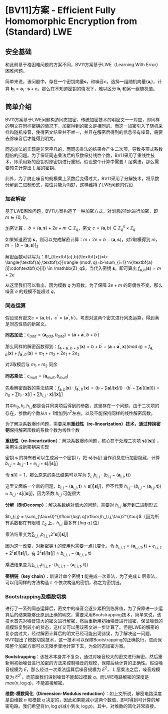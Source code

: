 # [BV11]方案 - Efficient Fully Homomorphic Encryption from (Standard) LWE

## 安全基础

和此前基于格困难问题的方案不同，BV11方案基于LWE（Learning With Error）困难问题。

简单来说，该问题中，存在一个密钥向量$\textbf{s}$，和噪音$e$。选择一组随机向量$\{\textbf{a}_i\}$，计算 $\textbf{b}_i=\textbf{a}_i \cdot \textbf{s} + e$。那么在不知道密钥的情况下，难以区分 $\textbf{b}_i$ 和另一组随机值。

## 简单介绍

BV11方案基于LWE问题构造同态加密，传统加密技术的明密文一一对应，即同样的明文在同样密钥的情况下，加密得到的密文是相同的。而这一加密引入了随机采样和随机噪音，使得密文结果并不唯一，并且在解密后得到的信息带有噪音，需要去除噪音后才能得到明文。

同态加法的实现是非常平凡的，而同态乘法的结果会产生二次项，导致多项式系数翻倍的问题。为了保证同态乘法后的系数保持线性个数，BV11采用了重线性技术，即采用新的密钥对原密钥进行重制，假设整个计算中需要 $L$ 层乘法，那么需要预先计算出 $L$ 层的密钥。

此外，为了防止噪音的规模乘上系数后变得过大，BV11采用了分解技术，将系数分解到二进制形式，每位只能为0或1，这样维持了LWE问题的假设

### 加密解密

基于LWE困难问题，BV11方案构造了一种加密方式，对消息的1bit进行加密，即$m \in \{0,1\}$。

加密计算： $b=\langle\textbf{a},\textbf{s}\rangle+2e+m \in \mathbb{Z}_q$，密文 $c =(\textbf{a},b) \in \mathbb{Z}_q^n \times \mathbb{Z}_q$

如果知道密钥 $\textbf{s}$，则可以完成解密计算：$m + 2e = b - \langle \textbf{a}, \textbf{s} \rangle$，对2取模得到 $m$，$m = [b - \langle \textbf{a}, \textbf{s} \rangle]_2$

解密函数可以写为：$f_{\textbf{a},b}(\textbf{x})=b-\langle{\textbf{a},\textbf{x}}\rangle (mod\ q)=b-\sum_{i=1}^n{\textbf{a}[i]\cdot\textbf{x}[i]} \in \mathbb{Z}_q$，当代入密钥 $\textbf{s}$，即可算出 $f_{\textbf{a},b}(\textbf{s}) = m + 2e$

从这里我们可以看出，因为模数 $q$ 为奇数，为了保障 $2e+m$ 的奇偶性不变，那么噪音 $e$ 的规模不能超过 $q$。

### 同态运算

假设现有密文$c = (\textbf{a}, b)$，$c^{'} = (\textbf{a}^{'}, b^{'})$，考虑对这两个密文进行同态运算，得到满足同态性质的新密文。

**同态加法**：$c_{add} = (\textbf{a}_{add}, b_{add}) = (\textbf{a} + \textbf{a}^{'}, b + b^{'})$

那么同样的解密函数得到：$f_{\textbf{a}+\textbf{a}^{'},b+b^{'}}(\textbf{x})=b+b^{'}-\langle{\textbf{a}+\textbf{a}^{'},\textbf{x}}\rangle (mod\ q)=f_{\textbf{a},b}(\textbf{x})+f_{\textbf{a}^{'},b^{'}}(\textbf{x}) = m_1 + m_2 + 2e_1 + 2e_2$

对2取模后与 $m_1 + m_2$ 同余

**同态乘法**：$c_{mult} = (\textbf{a}_{mult}, b_{mult})$

先看解密函数的乘法结果：$f_{\textbf{a},b}(\textbf{x})\cdot f_{\textbf{a}^{'},b^{'}}(\textbf{x}) = \left(b-\sum{\textbf{a}[i]\textbf{x}[i]}\right)\cdot \left(b^{'}-\sum{\textbf{a}^{'}[i]\textbf{x}[i]}\right) = h_0+\sum{h_i\cdot \textbf{x}[i]}+\sum{h_{i,j}\cdot \textbf{x}[i]\textbf{x}[j]}$

其中$h_0, h_i, h_{i,j}$都是合并同类项后得到的参数，这里存在一个问题，由于二次项的存在，参数的个数从$n+1$增加到$n^2$左右，以及不能保持同样的线性解密函数。

为了解决系数爆炸问题，需要采用**重线性（re-linearization）**技术，通过**转换密钥**保持解密函数的系数个数为线性个数

**重线性（re-linearization）**：解决系数爆炸问题，核心在于处理二次项 $\textbf{s}[i]\textbf{s}[j]$ ，采用生成新密钥来实现

密钥 $\textbf{s}$ 的持有者可以生成另一个密钥 $t$，把 $\textbf{s}[i]\textbf{s}[j]$ 当作消息进行加密隐藏，计算 $b_{i,j} = \textbf{a}_{i,j} \cdot \textbf{t} + e_{i,j} + \textbf{s}[i]\textbf{s}[j]$

令 $\textbf{s}[i] = 1$，那么原来的乘法结果可以写为 $\sum_{i,j}{h_{i,j}\cdot (b_{i,j}-\langle{\textbf{a}_{i,j},\textbf{t}}\rangle)}$

这里又面临一个新的问题，$b_{i,j}-\langle{\textbf{a}_{i,j},\textbf{t}}\rangle \approx \textbf{s}[i]\textbf{s}[j]$，但不代表 $h_{i,j}\cdot (b_{i,j}-\langle{\textbf{a}_{i,j},\textbf{t}}\rangle) \approx h_{i,j} \cdot \textbf{s}[i]\textbf{s}[j]$，因为系数 $h_{i,j}$ 可能很大

**分解（BitDecomp）**：解决系数绝对值大的问题，需要对 $h_{i,j}$ 展开到二进制形式

$h_{i,j} = \sum_{\tau=0}^{\lfloor{log\ q}\rfloor}h_{i,j,\tau}2^{\tau}$（因为所有系数都在有限域 $Z_q$ 上，$h_{i,j}$ 最多有 $\lfloor{log\ q}\rfloor$ 位）

乘法结果变为$\sum_{i,j,\tau}{h_{i,j,\tau}2^{\tau} \textbf{s}[i]\textbf{s}[j]}$

因为这一改变，对新密钥 $\textbf{t}$ 的使用也需要一点儿变化，令 $b_{i,j,\tau} = \langle \textbf{a}_{i,j,\tau}, \textbf{t}\rangle + e_{i,j,\tau} + 2^{\tau}\textbf{s}[i]\textbf{s}[j]$，有 $2^{\tau}\textbf{s}[i]\textbf{s}[j] \approx b_{i,j,\tau} - \langle \textbf{a}_{i,j,\tau}, \textbf{t} \rangle$

乘法结果变为$\sum_{i,j,\tau}{h_{i,j,\tau} \cdot (b_{i,j,\tau} - \langle \textbf{a}_{i,j,\tau}, \textbf{t} \rangle)}$

**密钥链（key chain）**：新设计单个密钥 $\textbf{t}$ 能完成一次乘法，为了完成 $L$ 层乘法，可以用同样的方法构造 $L$ 个依次构造的密钥，称之为密钥链。

### Bootstrapping及模数切换

进行了一系列同态运算后，密文中的噪音会逐步累积到临界值，为了保障进一步运算后的结果能够还原到正确的明文，需要采用Bootstrapping技术，简单来说，该技术首先对噪音较大的密文进行解密，然后重新用初始噪音进行加密，保证噪音的规模恢复到较小的状态，这样又可以用该密文进一步计算了。但是LWE的解密的复杂度过大，经过解密计算后的明文已经可能出现错误，为了解决这一问题，BV11提出了模数切换技术，这一技术可以保障Bootstrapping的正确执行，进而保障整个加密方案可以无限步骤地计算下去，为全同态加密方案。

**Bootstrapping**：该技术本身并不复杂，通过对噪音较大的密文进行解密，然后重新用初始噪音进行加密的方法来控制噪音的规模，保障后续计算的正确性。假设噪音规模为 $E$，那么经过一次乘法运算后噪音规模为 $E^2$， $L$ 层乘法之后，噪音规模变为 $E^{2^L}$。而前面我们讲到噪音不能超过模数 $q$，而LWE电路解密的深度是$max(n, \log q)$，不能直接解密。

**维数-模数简化（Dimension-Modulus reduction）**：如上文所说，解密电路深度是由维数 $n$ 和模数 $q$ 决定的，因此如果能减小这两个数值，即可得到可计算的解密电路。我们希望将$(n, \log q)$减小到$(k, \log p)$。其中，对维数的简化非常直接，


